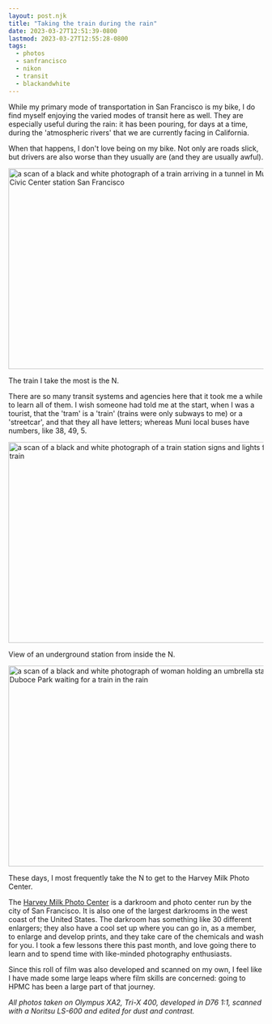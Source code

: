 ```yaml
---
layout: post.njk
title: "Taking the train during the rain"
date: 2023-03-27T12:51:39-0800
lastmod: 2023-03-27T12:55:28-0800
tags:
  - photos
  - sanfrancisco
  - nikon
  - transit
  - blackandwhite
---
```

While my primary mode of transportation in San Francisco is my bike, I do find myself enjoying the varied modes of transit here as well. They are especially useful during the rain: it has been pouring, for days at a time, during the 'atmospheric rivers' that we are currently facing in California.

When that happens, I don't love being on my bike. Not only are roads slick, but drivers are also worse than they usually are (and they are usually awful). 

<img src="/photos/uploads/8576b85065.jpg" width="600" height="397" alt="a scan of a black and white photograph of a train arriving in a tunnel in Muni Metro Civic Center station San Francisco" />

The train I take the most is the N.

There are so many transit systems and agencies here that it took me a while to learn all of them. I wish someone had told me at the start, when I was a tourist, that the 'tram' is a 'train' (trains were only subways to me) or a 'streetcar', and that they all have letters; whereas Muni local buses have numbers, like 38, 49, 5. 

<img src="/photos/uploads/c6d4133fc2.jpg" width="600" height="397" alt="a scan of a black and white photograph of a train station signs and lights from inside a train" />

View of an underground station from inside the N.

<img src="/photos/uploads/82c7e628fc.jpg" width="600" height="397" alt="a scan of a black and white photograph of woman holding an umbrella standing at Duboce Park waiting for a train in the rain" />

These days, I most frequently take the N to get to the Harvey Milk Photo Center.

The [Harvey Milk Photo Center](https://www.harveymilkphotocenter.org) is a darkroom and photo center run by the city of San Francisco. It is also one of the largest darkrooms in the west coast of the United States. The darkroom has something like 30 different enlargers; they also have a cool set up where you can go in, as a member, to enlarge and develop prints, and they take care of the chemicals and wash for you. I took a few lessons there this past month, and love going there to learn and to spend time with like-minded photography enthusiasts.

Since this roll of film was also developed and scanned on my own, I feel like I have made some large leaps where film skills are concerned: going to HPMC has been a large part of that journey.

_All photos taken on Olympus XA2, Tri-X 400, developed in D76 1:1, scanned with a Noritsu LS-600 and edited for dust and contrast._
